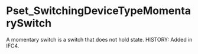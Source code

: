 # Pset_SwitchingDeviceTypeMomentarySwitch

A momentary switch is a switch that does not hold state. HISTORY: Added in IFC4.
